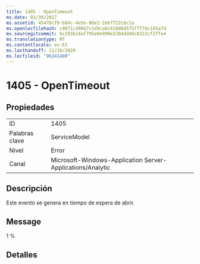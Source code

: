 ```yaml
---
title: 1405 - OpenTimeout
ms.date: 03/30/2017
ms.assetid: 45470cf9-b84c-4e5e-86e2-2eb7722cbc1a
ms.openlocfilehash: c9071cd96b7c1d9ca0c61808d575f7f7dc165a7d
ms.sourcegitcommit: bc293b14af795e0e999e3304dd40c0222cf2ffe4
ms.translationtype: MT
ms.contentlocale: es-ES
ms.lasthandoff: 11/26/2020
ms.locfileid: "96241400"
---
```

# <a name="1405---opentimeout"></a>1405 - OpenTimeout

## <a name="properties"></a>Propiedades  
  
|||  
|-|-|  
|ID|1405|  
|Palabras clave|ServiceModel|  
|Nivel|Error|  
|Canal|Microsoft-Windows-Application Server-Applications/Analytic|  
  
## <a name="description"></a>Descripción  

 Este evento se genera en tiempo de espera de abrir.  
  
## <a name="message"></a>Message  

 1 %  
  
## <a name="details"></a>Detalles
